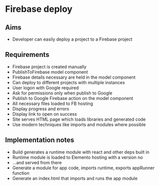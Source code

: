 Firebase deploy
===============

Aims
----

- Developer can easily deploy a project to a Firebase project

Requirements
------------

- Firebase project is created manually
- PublishToFirebase model component
- Firebase details necessary are held in the model component
- Can deploy to different projects with multiple instances
- User logon with Google required
- Ask for permissions only when publish to Google
- Publish to Google Firebase action on the model component
- All necessary files loaded to FB hosting
- Display progress and errors
- Display link to open on success
- Site serves HTML page which loads libraries and generated code
- Use modern techniques like imports and modules where possible

Implementation notes
--------------------

- Build generates a runtime module with react and other deps built in
- Runtime module is loaded to Elemento hosting with a version no
- ...and served from there
- Generate a module for app code, imports runtime, exports appRunner function
- Generate an index.html that imports and runs the app module